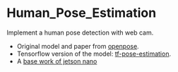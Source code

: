 # Human_Pose_Estimation
Implement a human pose detection with web cam.
* Original model and paper from [openpose](https://github.com/CMU-Perceptual-Computing-Lab/openpose).
* Tensorflow version of the model: [tf-pose-estimation](https://github.com/ildoonet/tf-pose-estimation).
* A [base work of jetson nano](https://github.com/karaage0703/jetson-nano-tools)
